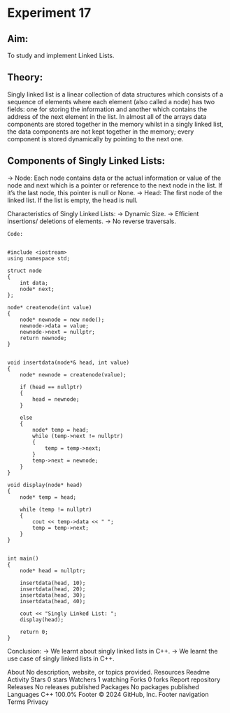 
# Experiment 17
## Aim:
To study and implement Linked Lists.

## Theory:
Singly linked list is a linear collection of data structures which consists of a sequence of elements where each element (also called a node) has two fields: one for storing the information and another which contains the address of the next element in the list. In almost all of the arrays data components are stored together in the memory whilst in a singly linked list, the data components are not kept together in the memory; every component is stored dynamically by pointing to the next one.

## Components of Singly Linked Lists:
→ Node:
Each node contains data or the actual information or value of the node and next which is a pointer or reference to the next node in the list. If it’s the last node, this pointer is null or None.
→ Head:
The first node of the linked list. If the list is empty, the head is null.

Characteristics of Singly Linked Lists:
→ Dynamic Size.
→ Efficient insertions/ deletions of elements.
→ No reverse traversals.

~~~
Code:


#include <iostream>
using namespace std;

struct node 
{
    int data;     
    node* next;
};

node* createnode(int value) 
{
    node* newnode = new node();  
    newnode->data = value;       
    newnode->next = nullptr; 
    return newnode;
}


void insertdata(node*& head, int value) 
{
    node* newnode = createnode(value);

    if (head == nullptr) 
    {
        head = newnode;
    } 
    
    else 
    {
        node* temp = head;
        while (temp->next != nullptr) 
        {
            temp = temp->next;
        }
        temp->next = newnode;
    }
}

void display(node* head) 
{
    node* temp = head;

    while (temp != nullptr) 
    {
        cout << temp->data << " ";
        temp = temp->next;
    }
}


int main() 
{
    node* head = nullptr;

    insertdata(head, 10);
    insertdata(head, 20);
    insertdata(head, 30);
    insertdata(head, 40);

    cout << "Singly Linked List: ";
    display(head);

    return 0;
}

~~~

Conclusion:
→ We learnt about singly linked lists in C++.
→ We learnt the use case of singly linked lists in C++.


About
No description, website, or topics provided.
Resources
 Readme
 Activity
Stars
 0 stars
Watchers
 1 watching
Forks
 0 forks
Report repository
Releases
No releases published
Packages
No packages published
Languages
C++
100.0%
Footer
© 2024 GitHub, Inc.
Footer navigation
Terms
Privacy
